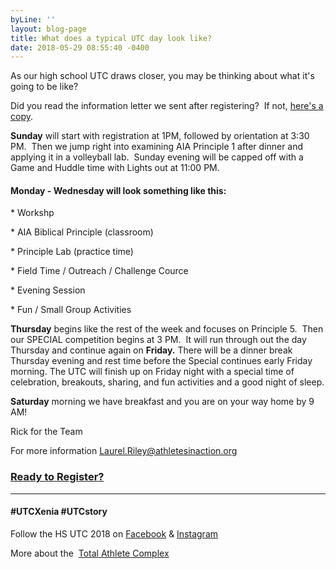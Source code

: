 ```yaml
---
byLine: ''
layout: blog-page
title: What does a typical UTC day look like?
date: 2018-05-29 08:55:40 -0400
---
```

As our high school UTC draws closer, you may be thinking about what it's going to be like?

Did you read the information letter we sent after registering?  If not, [here's a copy](https://docs.google.com/document/d/1EqiCsl5EXkKVlzXk_RvBTMv3P5bRjpqsXeNSAbcsIa4/edit?usp=sharing).

**Sunday** will start with registration at 1PM, followed by orientation at 3:30 PM.  Then we jump right into examining AIA Principle 1 after dinner and applying it in a volleyball lab.  Sunday evening will be capped off with a Game and Huddle time with Lights out at 11:00 PM.

#### **Monday - Wednesday will look something like this:**

\* Workshp

\* AIA Biblical Principle (classroom)

\* Principle Lab (practice time)

\* Field Time / Outreach / Challenge Cource

\* Evening Session

\* Fun / Small Group Activities

**Thursday** begins like the rest of the week and focuses on Principle 5.  Then our SPECIAL competition begins at 3 PM.  It will run through out the day Thursday and continue again on **Friday.**  There will be a dinner break Thursday evening and rest time before the Special continues early Friday morning. The UTC will finish up on Friday night with a special time of celebration, breakouts, sharing, and fun activities and a good night of sleep.

**Saturday** morning we have breakfast and you are on your way home by 9 AM!

Rick for the Team

For more information [Laurel.Riley@athletesinaction.org](mailto:laurel.riley@athletesinaction.org)

### [**Ready to Register?**]()

---

#### **#UTCXenia     #UTCstory**

Follow the HS UTC 2018 on  [Facebook](https://www.facebook.com/aiatotalathletecomplex/) & [Instagram](https://www.instagram.com/aia_sports_complex/)

More about the  [Total Athlete Complex](http://www.aiasportscomplex.com/)